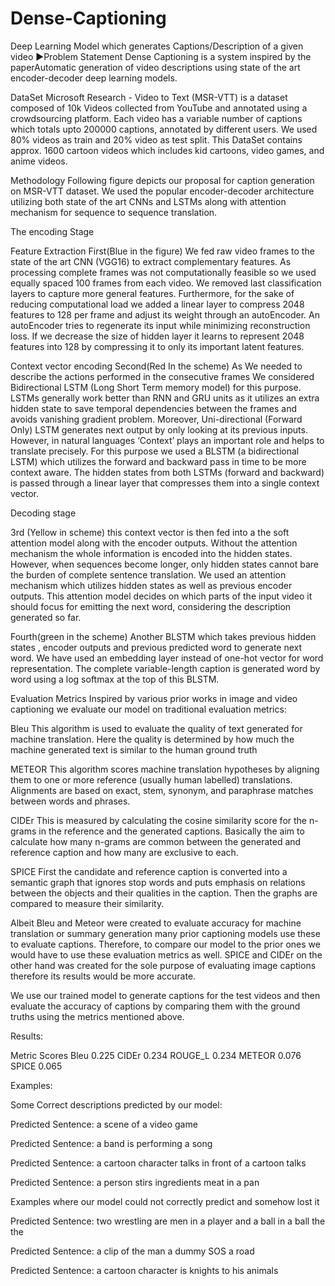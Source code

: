 # Dense-Captioning
Deep Learning Model which generates Captions/Description of a given video
►Problem Statement
Dense Captioning is a system inspired by the paperAutomatic generation of video descriptions using state of the art encoder-decoder deep learning models.

DataSet
Microsoft Research - Video to Text (MSR-VTT) is a dataset composed of 10k Videos collected from YouTube and annotated using a crowdsourcing platform. Each video has a variable number of captions which totals upto 200000 captions, annotated by different users. We used 80% videos as train and 20% video as test split. This DataSet contains approx. 1600 cartoon videos which includes kid cartoons, video games, and anime videos.

Methodology
Following figure depicts our proposal for caption generation on MSR-VTT dataset. We used the popular encoder-decoder architecture utilizing both state of the art CNNs and LSTMs along with attention mechanism for sequence to sequence translation.

The encoding Stage

Feature Extraction
First(Blue in the figure) We fed raw video frames to the state of the art CNN (VGG16) to extract complementary features. As processing complete frames was not computationally feasible so we used equally spaced 100 frames from each video.  We removed last classification layers to capture more general features. Furthermore, for the sake of reducing computational load we added a linear layer to compress 2048 features to 128 per frame and adjust its weight through an autoEncoder. An autoEncoder tries to regenerate its input while minimizing reconstruction loss. If we decrease the size of hidden layer it learns to represent 2048 features into 128 by compressing it to only its important latent features.


Context vector encoding
Second(Red In the scheme) As We needed to describe the actions performed in the consecutive frames We considered Bidirectional LSTM (Long Short Term memory model) for this purpose. LSTMs generally work better than RNN and GRU units as it utilizes an extra hidden state to save temporal dependencies between the frames and avoids vanishing gradient problem. Moreover, Uni-directional (Forward Only) LSTM generates next output by only looking at its previous inputs. However, in natural languages  ‘Context’ plays an important role and helps to translate precisely. For this purpose we used a BLSTM (a bidirectional LSTM) which utilizes the forward and backward pass in time to be more context aware. The hidden states from both LSTMs (forward and backward) is passed through a linear layer that compresses them into a single context vector.  

Decoding stage

3rd (Yellow in scheme) this context vector is then fed into a the soft attention model along with the encoder outputs. Without the attention mechanism the whole information is encoded into the hidden states. However, when sequences become longer, only hidden states cannot bare the burden of complete sentence translation. We used an attention mechanism which utilizes hidden states as well as previous encoder outputs. This attention model decides on which parts of the input video it should focus for emitting the next word, considering the description generated so far. 


Fourth(green in the scheme) Another BLSTM which takes previous hidden states , encoder outputs and previous predicted word to generate next word. We have used an embedding layer instead of one-hot vector for word representation. The complete variable-length caption is generated word by word using a log softmax at the top of this BLSTM.






Evaluation Metrics
Inspired by various prior works in image and video captioning we evaluate our model on traditional evaluation metrics: 


Bleu
This algorithm is used to evaluate the quality of text generated for machine translation. Here the quality is determined by how much the machine generated text is similar to the human ground truth


METEOR
This algorithm scores machine translation hypotheses by aligning them to one or more reference (usually human labelled) translations. Alignments are based on exact, stem, synonym, and paraphrase matches between words and phrases.

CIDEr
This is measured by calculating the cosine similarity score for the n-grams in the reference and the generated captions. Basically the aim to calculate how many n-grams are common between the generated and reference caption and how many are exclusive to each.


SPICE
First the candidate and reference caption is converted into a semantic graph that ignores stop words and puts emphasis on relations between the objects and their qualities in the caption. Then the graphs are compared to measure their similarity.

Albeit Bleu and Meteor were created to evaluate accuracy for machine translation or summary generation many prior captioning models use these to evaluate captions. Therefore, to compare our model to the prior ones we would have to use these evaluation metrics as well. SPICE and CIDEr on the other hand was created for the sole purpose of evaluating image captions therefore its results would be more accurate.

We use our trained model to generate captions for the test videos and then evaluate the accuracy of captions by comparing them with the ground truths using the metrics mentioned above.

Results:

Metric
Scores
Bleu
0.225
CIDEr
0.234
ROUGE_L
0.234
METEOR
0.076
SPICE
0.065



Examples:

Some Correct descriptions predicted by our model:


Predicted Sentence:   a scene of a video game



Predicted Sentence: a band is performing a song  



Predicted Sentence: a cartoon character talks in front of a cartoon talks




Predicted Sentence: a person stirs ingredients meat in a pan








Examples where our model could not correctly predict and somehow lost it


Predicted Sentence: two wrestling are men in a player and a ball in a ball the the





Predicted Sentence:  a clip of the man a dummy SOS a road




Predicted Sentence: a cartoon character is knights to his animals

